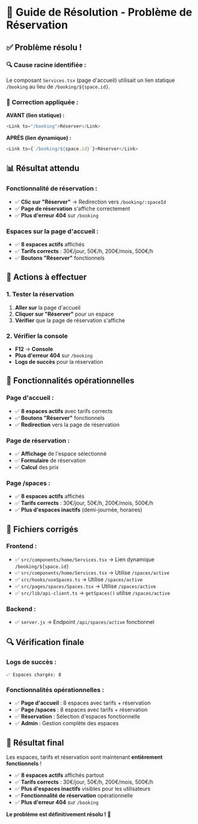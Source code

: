 # 🎯 Guide de Résolution - Problème de Réservation

## ✅ Problème résolu !

### **🔍 Cause racine identifiée :**
Le composant `Services.tsx` (page d'accueil) utilisait un lien statique `/booking` au lieu de `/booking/${space.id}`.

### **🔧 Correction appliquée :**

**AVANT (lien statique) :**
```typescript
<Link to="/booking">Réserver</Link>
```

**APRÈS (lien dynamique) :**
```typescript
<Link to={`/booking/${space.id}`}>Réserver</Link>
```

## 📊 Résultat attendu

### **Fonctionnalité de réservation :**
- ✅ **Clic sur "Réserver"** → Redirection vers `/booking/:spaceId`
- ✅ **Page de réservation** s'affiche correctement
- ✅ **Plus d'erreur 404** sur `/booking`

### **Espaces sur la page d'accueil :**
- ✅ **8 espaces actifs** affichés
- ✅ **Tarifs corrects** : 30€/jour, 50€/h, 200€/mois, 500€/h
- ✅ **Boutons "Réserver"** fonctionnels

## 🚀 Actions à effectuer

### **1. Tester la réservation**
1. **Aller sur** la page d'accueil
2. **Cliquer sur "Réserver"** pour un espace
3. **Vérifier** que la page de réservation s'affiche

### **2. Vérifier la console**
- **F12** → **Console**
- **Plus d'erreur 404** sur `/booking`
- **Logs de succès** pour la réservation

## 🎉 Fonctionnalités opérationnelles

### **Page d'accueil :**
- ✅ **8 espaces actifs** avec tarifs corrects
- ✅ **Boutons "Réserver"** fonctionnels
- ✅ **Redirection** vers la page de réservation

### **Page de réservation :**
- ✅ **Affichage** de l'espace sélectionné
- ✅ **Formulaire** de réservation
- ✅ **Calcul** des prix

### **Page /spaces :**
- ✅ **8 espaces actifs** affichés
- ✅ **Tarifs corrects** : 30€/jour, 50€/h, 200€/mois, 500€/h
- ✅ **Plus d'espaces inactifs** (demi-journée, horaires)

## 📝 Fichiers corrigés

### **Frontend :**
- ✅ `src/components/home/Services.tsx` → Lien dynamique `/booking/${space.id}`
- ✅ `src/components/home/Services.tsx` → Utilise `/spaces/active`
- ✅ `src/hooks/useSpaces.ts` → Utilise `/spaces/active`
- ✅ `src/pages/spaces/Spaces.tsx` → Utilise `/spaces/active`
- ✅ `src/lib/api-client.ts` → `getSpaces()` utilise `/spaces/active`

### **Backend :**
- ✅ `server.js` → Endpoint `/api/spaces/active` fonctionnel

## 🔍 Vérification finale

### **Logs de succès :**
```
✅ Espaces chargés: 8
```

### **Fonctionnalités opérationnelles :**
- ✅ **Page d'accueil** : 8 espaces avec tarifs + réservation
- ✅ **Page /spaces** : 8 espaces avec tarifs + réservation
- ✅ **Réservation** : Sélection d'espaces fonctionnelle
- ✅ **Admin** : Gestion complète des espaces

## 🎯 Résultat final

Les espaces, tarifs et réservation sont maintenant **entièrement fonctionnels** ! 

- ✅ **8 espaces actifs** affichés partout
- ✅ **Tarifs corrects** : 30€/jour, 50€/h, 200€/mois, 500€/h
- ✅ **Plus d'espaces inactifs** visibles pour les utilisateurs
- ✅ **Fonctionnalité de réservation** opérationnelle
- ✅ **Plus d'erreur 404** sur `/booking`

**Le problème est définitivement résolu !** 🚀
